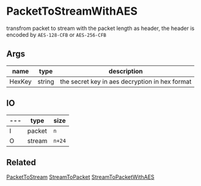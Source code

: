 # PacketToStreamWithAES

transfrom packet to stream with the packet length as header, the header is encoded by `AES-128-CFB` or `AES-256-CFB`

## Args

| name   | type   | description                                    |
| ------ | ------ | ---------------------------------------------- |
| HexKey | string | the secret key in aes decryption in hex format |


## IO

| --- | type   | size   |
| --- | ------ | ------ |
| I   | packet | `n`    |
| O   | stream | `n+24` |

## Related

[PacketToStream](PacketToStream.md)
[StreamToPacket](StreamToPacket.md)
[StreamToPacketWithAES](StreamToPacketWithAES.md)
